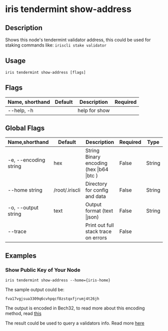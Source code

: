 # iris tendermint show-address

## Description

Shows this node's tendermint validator address, this could be used for staking commands like: `iriscli stake validator`

## Usage

```
iris tendermint show-address [flags]
```

## Flags

| Name, shorthand      | Default           | Description                                                    | Required |
| -------------------- | ----------------- | -------------------------------------------------------------- | -------- |
| --help, -h           |                   | help for show                                                  |          |

## Global Flags

| Name,shorthand        | Default        | Description                                 | Required | Type   |
| --------------------- | -------------- | ------------------------------------------- | -------- | ------ |
| -e, --encoding string | hex            | String   Binary encoding (hex \|b64 \|btc ) | False    | String |
| --home string         | /root/.iriscli | Directory for config and data               | False    | String |
| -o, --output string   | text           | Output format (text \|json)                 | False    | String |
| --trace               |                | Print out full stack trace on errors        | False    |        |

## Examples

### Show Public Key of Your Node

```shell
iris tendermint show-address --home={iris-home}
```

The sample output could be:
```$xslt
fva17vgjsua3309q6cvhpqcf8zstqxfjrumj4t26jh
```

The output is encoded in Bech32, to read more about this encoding method, read [this](../../features/basic-concepts/bech32-prefix.md)

The result could be used to query a validators info. Read more [here](../stake/validator.md)